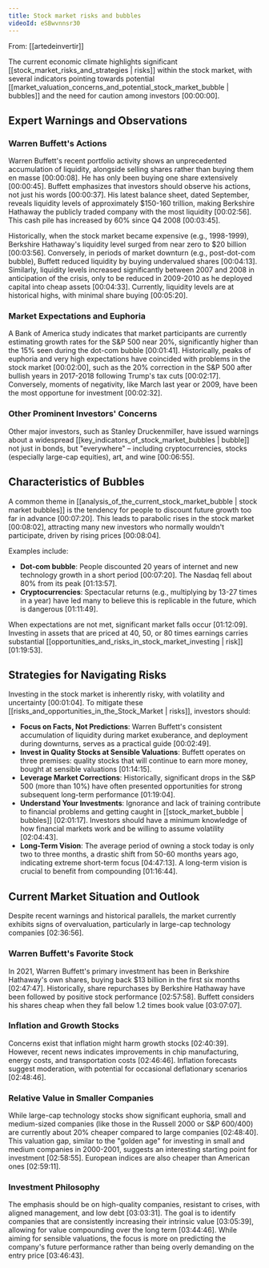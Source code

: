 ```yaml
---
title: Stock market risks and bubbles
videoId: eSBwvnnsr30
---
```


From: [[artedeinvertir]] <br/> 

The current economic climate highlights significant [[stock_market_risks_and_strategies | risks]] within the stock market, with several indicators pointing towards potential [[market_valuation_concerns_and_potential_stock_market_bubble | bubbles]] and the need for caution among investors <a class="yt-timestamp" data-t="00:00:00">[00:00:00]</a>.

## Expert Warnings and Observations

### Warren Buffett's Actions
Warren Buffett's recent portfolio activity shows an unprecedented accumulation of liquidity, alongside selling shares rather than buying them en masse <a class="yt-timestamp" data-t="00:00:08">[00:00:08]</a>. He has only been buying one share extensively <a class="yt-timestamp" data-t="00:00:45">[00:00:45]</a>. Buffett emphasizes that investors should observe his actions, not just his words <a class="yt-timestamp" data-t="00:00:37">[00:00:37]</a>. His latest balance sheet, dated September, reveals liquidity levels of approximately $150-160 trillion, making Berkshire Hathaway the publicly traded company with the most liquidity <a class="yt-timestamp" data-t="00:02:56">[00:02:56]</a>. This cash pile has increased by 60% since Q4 2008 <a class="yt-timestamp" data-t="00:03:45">[00:03:45]</a>.

Historically, when the stock market became expensive (e.g., 1998-1999), Berkshire Hathaway's liquidity level surged from near zero to $20 billion <a class="yt-timestamp" data-t="00:03:56">[00:03:56]</a>. Conversely, in periods of market downturn (e.g., post-dot-com bubble), Buffett reduced liquidity by buying undervalued shares <a class="yt-timestamp" data-t="00:04:13">[00:04:13]</a>. Similarly, liquidity levels increased significantly between 2007 and 2008 in anticipation of the crisis, only to be reduced in 2009-2010 as he deployed capital into cheap assets <a class="yt-timestamp" data-t="00:04:33">[00:04:33]</a>. Currently, liquidity levels are at historical highs, with minimal share buying <a class="yt-timestamp" data-t="00:05:20">[00:05:20]</a>.

### Market Expectations and Euphoria
A Bank of America study indicates that market participants are currently estimating growth rates for the S&P 500 near 20%, significantly higher than the 15% seen during the dot-com bubble <a class="yt-timestamp" data-t="00:01:41">[00:01:41]</a>. Historically, peaks of euphoria and very high expectations have coincided with problems in the stock market <a class="yt-timestamp" data-t="00:02:00">[00:02:00]</a>, such as the 20% correction in the S&P 500 after bullish years in 2017-2018 following Trump's tax cuts <a class="yt-timestamp" data-t="00:02:17">[00:02:17]</a>. Conversely, moments of negativity, like March last year or 2009, have been the most opportune for investment <a class="yt-timestamp" data-t="00:02:32">[00:02:32]</a>.

### Other Prominent Investors' Concerns
Other major investors, such as Stanley Druckenmiller, have issued warnings about a widespread [[key_indicators_of_stock_market_bubbles | bubble]] not just in bonds, but "everywhere" – including cryptocurrencies, stocks (especially large-cap equities), art, and wine <a class="yt-timestamp" data-t="00:06:55">[00:06:55]</a>.

## Characteristics of Bubbles
A common theme in [[analysis_of_the_current_stock_market_bubble | stock market bubbles]] is the tendency for people to discount future growth too far in advance <a class="yt-timestamp" data-t="00:07:20">[00:07:20]</a>. This leads to parabolic rises in the stock market <a class="yt-timestamp" data-t="00:08:02">[00:08:02]</a>, attracting many new investors who normally wouldn't participate, driven by rising prices <a class="yt-timestamp" data-t="00:08:04">[00:08:04]</a>.

Examples include:
*   **Dot-com bubble**: People discounted 20 years of internet and new technology growth in a short period <a class="yt-timestamp" data-t="00:07:20">[00:07:20]</a>. The Nasdaq fell about 80% from its peak <a class="yt-timestamp" data-t="01:13:57">[01:13:57]</a>.
*   **Cryptocurrencies**: Spectacular returns (e.g., multiplying by 13-27 times in a year) have led many to believe this is replicable in the future, which is dangerous <a class="yt-timestamp" data-t="01:11:49">[01:11:49]</a>.

When expectations are not met, significant market falls occur <a class="yt-timestamp" data-t="01:12:09">[01:12:09]</a>. Investing in assets that are priced at 40, 50, or 80 times earnings carries substantial [[opportunities_and_risks_in_stock_market_investing | risk]] <a class="yt-timestamp" data-t="01:19:53">[01:19:53]</a>.

## Strategies for Navigating Risks
Investing in the stock market is inherently risky, with volatility and uncertainty <a class="yt-timestamp" data-t="00:01:04">[00:01:04]</a>. To mitigate these [[risks_and_opportunities_in_the_Stock_Market | risks]], investors should:

*   **Focus on Facts, Not Predictions**: Warren Buffett's consistent accumulation of liquidity during market exuberance, and deployment during downturns, serves as a practical guide <a class="yt-timestamp" data-t="00:02:49">[00:02:49]</a>.
*   **Invest in Quality Stocks at Sensible Valuations**: Buffett operates on three premises: quality stocks that will continue to earn more money, bought at sensible valuations <a class="yt-timestamp" data-t="01:14:15">[01:14:15]</a>.
*   **Leverage Market Corrections**: Historically, significant drops in the S&P 500 (more than 10%) have often presented opportunities for strong subsequent long-term performance <a class="yt-timestamp" data-t="01:19:04">[01:19:04]</a>.
*   **Understand Your Investments**: Ignorance and lack of training contribute to financial problems and getting caught in [[stock_market_bubble | bubbles]] <a class="yt-timestamp" data-t="02:01:17">[02:01:17]</a>. Investors should have a minimum knowledge of how financial markets work and be willing to assume volatility <a class="yt-timestamp" data-t="02:04:43">[02:04:43]</a>.
*   **Long-Term Vision**: The average period of owning a stock today is only two to three months, a drastic shift from 50-60 months years ago, indicating extreme short-term focus <a class="yt-timestamp" data-t="04:47:13">[04:47:13]</a>. A long-term vision is crucial to benefit from compounding <a class="yt-timestamp" data-t="01:16:44">[01:16:44]</a>.

## Current Market Situation and Outlook
Despite recent warnings and historical parallels, the market currently exhibits signs of overvaluation, particularly in large-cap technology companies <a class="yt-timestamp" data-t="02:36:56">[02:36:56]</a>.

### Warren Buffett's Favorite Stock
In 2021, Warren Buffett's primary investment has been in Berkshire Hathaway's own shares, buying back $13 billion in the first six months <a class="yt-timestamp" data-t="02:47:47">[02:47:47]</a>. Historically, share repurchases by Berkshire Hathaway have been followed by positive stock performance <a class="yt-timestamp" data-t="02:57:58">[02:57:58]</a>. Buffett considers his shares cheap when they fall below 1.2 times book value <a class="yt-timestamp" data-t="03:07:07">[03:07:07]</a>.

### Inflation and Growth Stocks
Concerns exist that inflation might harm growth stocks <a class="yt-timestamp" data-t="02:40:39">[02:40:39]</a>. However, recent news indicates improvements in chip manufacturing, energy costs, and transportation costs <a class="yt-timestamp" data-t="02:46:46">[02:46:46]</a>. Inflation forecasts suggest moderation, with potential for occasional deflationary scenarios <a class="yt-timestamp" data-t="02:48:46">[02:48:46]</a>.

### Relative Value in Smaller Companies
While large-cap technology stocks show significant euphoria, small and medium-sized companies (like those in the Russell 2000 or S&P 600/400) are currently about 20% cheaper compared to large companies <a class="yt-timestamp" data-t="02:48:40">[02:48:40]</a>. This valuation gap, similar to the "golden age" for investing in small and medium companies in 2000-2001, suggests an interesting starting point for investment <a class="yt-timestamp" data-t="02:58:55">[02:58:55]</a>. European indices are also cheaper than American ones <a class="yt-timestamp" data-t="02:59:11">[02:59:11]</a>.

### Investment Philosophy
The emphasis should be on high-quality companies, resistant to crises, with aligned management, and low debt <a class="yt-timestamp" data-t="03:03:31">[03:03:31]</a>. The goal is to identify companies that are consistently increasing their intrinsic value <a class="yt-timestamp" data-t="03:05:39">[03:05:39]</a>, allowing for value compounding over the long term <a class="yt-timestamp" data-t="03:44:46">[03:44:46]</a>. While aiming for sensible valuations, the focus is more on predicting the company's future performance rather than being overly demanding on the entry price <a class="yt-timestamp" data-t="03:46:43">[03:46:43]</a>.